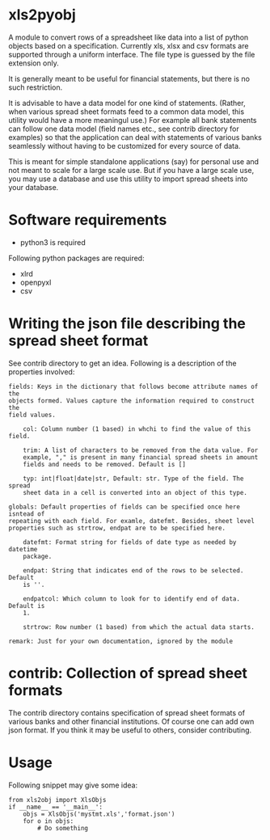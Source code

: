 # xls2pyobj

A module to convert rows of a spreadsheet like data into a list of python
objects based on a specification. Currently xls, xlsx and csv formats are
supported through a uniform interface. The file type is guessed by the file
extension only.

It is generally meant to be  useful for financial statements, but there is no
such restriction.

It is advisable to have a data model for one kind of statements. (Rather, when
various spread sheet formats feed to a common data model, this utility would
have a more meaningul use.) For example all bank statements can follow one data
model (field names etc., see contrib directory for examples) so that the
application can deal with statements of various banks seamlessly without having
to be customized for every source of data.

This is meant for simple standalone applications (say) for personal use and not
meant to scale for a large scale use. But if you have a large scale use, you
may use a database and use this utility to import spread sheets into your
database.

# Software requirements

- python3 is required

Following python packages are required:

- xlrd
- openpyxl
- csv

# Writing the json file describing the spread sheet format

See contrib directory to get an idea. Following is a description of the
properties involved:

    fields: Keys in the dictionary that follows become attribute names of the
    objects formed. Values capture the information required to construct the
    field values.

        col: Column number (1 based) in whchi to find the value of this field.

        trim: A list of characters to be removed from the data value. For
        example, "," is present in many financial spread sheets in amount
        fields and needs to be removed. Default is []

        typ: int|float|date|str, Default: str. Type of the field. The spread
        sheet data in a cell is converted into an object of this type.

    globals: Default properties of fields can be specified once here isntead of
    repeating with each field. For examle, datefmt. Besides, sheet level
    properties such as strtrow, endpat are to be specified here.

        datefmt: Format string for fields of date type as needed by datetime
        package.

        endpat: String that indicates end of the rows to be selected. Default
        is ''.

        endpatcol: Which column to look for to identify end of data. Default is
        1.

        strtrow: Row number (1 based) from which the actual data starts.

    remark: Just for your own documentation, ignored by the module



# contrib: Collection of spread sheet formats

The contrib directory contains specification of spread sheet formats of various
banks and other financial institutions. Of course one can add own json format.
If you think it may be useful to others, consider contributing.

# Usage

Following snippet may give some idea:

    from xls2obj import XlsObjs
    if __name__ == '__main__':
        objs = XlsObjs('mystmt.xls','format.json')
        for o in objs:
            # Do something
